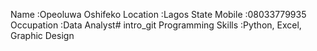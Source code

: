 Name :Opeoluwa Oshifeko
Location :Lagos State
Mobile :08033779935
Occupation :Data Analyst# intro_git
Programming Skills :Python, Excel, Graphic Design